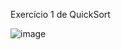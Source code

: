 Exercício 1 de QuickSort

![image](https://user-images.githubusercontent.com/99506287/235365051-21639a33-5339-433c-b0be-787c3baccd82.png)

